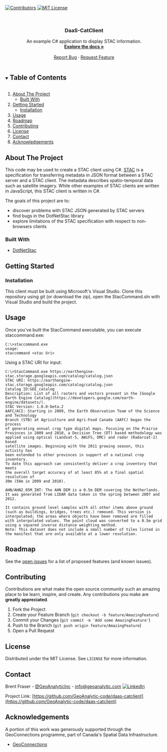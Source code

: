 <!--
*** Thanks for checking out the Best-README-Template. If you have a suggestion
*** that would make this better, please fork the repo and create a pull request
*** or simply open an issue with the tag "enhancement".
*** Thanks again! Now go create something AMAZING! :D
***
-->

<!-- PROJECT SHIELDS -->
<!--
*** I'm using markdown "reference style" links for readability.
*** Reference links are enclosed in brackets [ ] instead of parentheses ( ).
*** See the bottom of this document for the declaration of the reference variables
*** for contributors-url, forks-url, etc. This is an optional, concise syntax you may use.
*** https://www.markdownguide.org/basic-syntax/#reference-style-links
-->
[![Contributors][contributors-shield]][contributors-url]
[![MIT License][license-shield]][license-url]

<br />
<p align="center">

  <h3 align="center">DaaS-CatClient</h3>

  <p align="center">
    An example C# application to display STAC information.
    <br />
    <a href="https://github.com/GeoAnalytic-code/daas-catclient"><strong>Explore the docs »</strong></a>
    <br />
    <br />
    <a href="https://github.com/GeoAnalytic-code/daas-catclient/issues">Report Bug</a>
    ·
    <a href="https://github.com/GeoAnalytic-code/daas-catclient/issues">Request Feature</a>
  </p>
</p>



<!-- TABLE OF CONTENTS -->
<details open="open">
  <summary><h2 style="display: inline-block">Table of Contents</h2></summary>
  <ol>
    <li>
      <a href="#about-the-project">About The Project</a>
      <ul>
        <li><a href="#built-with">Built With</a></li>
      </ul>
    </li>
    <li>
      <a href="#getting-started">Getting Started</a>
      <ul>
        <li><a href="#installation">Installation</a></li>
      </ul>
    </li>
    <li><a href="#usage">Usage</a></li>
    <li><a href="#roadmap">Roadmap</a></li>
    <li><a href="#contributing">Contributing</a></li>
    <li><a href="#license">License</a></li>
    <li><a href="#contact">Contact</a></li>
    <li><a href="#acknowledgements">Acknowledgements</a></li>
  </ol>
</details>



<!-- ABOUT THE PROJECT -->
## About The Project
This code may be used to create a STAC client using C#. [STAC](https://stacspec.org/) is a specification for transferring metadata in JSON format between a STAC server and a STAC client.  The metadata describes spatio-temporal data such as satellite imagery.  While other examples of STAC clients are written in JavaScript, this STAC client is written in C#.

The goals of this project are to:
* discover problems with STAC JSON generated by STAC servers
* find bugs in the DotNetStac library
* explore limitations of the STAC specification with respect to non-browsers clients

### Built With

* [DotNetStac](https://github.com/Terradue/DotNetStac)

## Getting Started
### Installation
This client must be built using Microsoft's Visual Studio.  Clone this repository using git (or download the zip), open the StacCommand.sln with Visual Studio and build the project.

## Usage
Once you've built the StacCommand executable, you can execute staccommand.exe:
```
C:\>staccommand.exe
usage:
staccommand <stac Uri>
```

Using a STAC URI for input:
```
C:\>StacCommand.exe https://earthengine-stac.storage.googleapis.com/catalog/catalog.json
STAC URI: https://earthengine-stac.storage.googleapis.com/catalog/catalog.json
Catalog ID:GEE_catalog
Description: List of all rasters and vectors present in the [Google Earth Engine Catalog](https://developers.google.com/earth-engine/datasets/).
STAC Version: 1.0.0-beta.2
AAFC/ACI: Starting in 2009, the Earth Observation Team of the Science and Technology
Branch (STB) at Agriculture and Agri-Food Canada (AAFC) began the process
of generating annual crop type digital maps. Focusing on the Prairie
Provinces in 2009 and 2010, a Decision Tree (DT) based methodology was
applied using optical (Landsat-5, AWiFS, DMC) and radar (Radarsat-2) based
satellite images. Beginning with the 2011 growing season, this activity has
been extended to other provinces in support of a national crop inventory.
To date this approach can consistently deliver a crop inventory that meets
the overall target accuracy of at least 85% at a final spatial resolution of
30m (56m in 2009 and 2010).

AHN/AHN2_05M_INT: The AHN DEM is a 0.5m DEM covering the Netherlands. It was generated from LIDAR data taken in the spring between 2007 and 2012.

It contains ground level samples with all other items above ground (such as buildings, bridges, trees etc.) removed. This version is interpolated; the areas where objects have been removed are filled with interpolated values. The point cloud was converted to a 0.5m grid using a squared inverse distance weighting method.
Note: This dataset does not include a small number of tiles listed in the manifest that are only available at a lower resolution.
```

<!-- ROADMAP -->
## Roadmap

See the [open issues](https://github.com/GeoAnalytic-code/daas-catclient/issues) for a list of proposed features (and known issues).



<!-- CONTRIBUTING -->
## Contributing

Contributions are what make the open source community such an amazing place to be learn, inspire, and create. Any contributions you make are **greatly appreciated**.

1. Fork the Project
2. Create your Feature Branch (`git checkout -b feature/AmazingFeature`)
3. Commit your Changes (`git commit -m 'Add some AmazingFeature'`)
4. Push to the Branch (`git push origin feature/AmazingFeature`)
5. Open a Pull Request


<!-- LICENSE -->
## License

Distributed under the MIT License. See `LICENSE` for more information.

<!-- CONTACT -->
## Contact

Brent Fraser - [@GeoAnalyticInc](https://twitter.com/GeoAnalyticInc) - info@geoanalytic.com  [![LinkedIn][linkedin-shield]][linkedin-url]

Project Link: [https://github.com/GeoAnalytic-code/daas-catclient](https://github.com/GeoAnalytic-code/daas-catclient)

<!-- ACKNOWLEDGEMENTS -->
## Acknowledgements
A portion of this work was generously supported through the GeoConnections programme, part of Canada's Spatial Data Infrastructure. 
* [GeoConnections](https://www.nrcan.gc.ca/science-data/science-research/earth-sciences/geomatics/canadas-spatial-data-infrastructure/10783)


<!-- MARKDOWN LINKS & IMAGES -->
<!-- https://www.markdownguide.org/basic-syntax/#reference-style-links -->
[contributors-shield]: https://img.shields.io/github/contributors/GeoAnalytic-code/daas-catclient.svg?style=plastic
[contributors-url]: https://github.com/GeoAnalytic-code/daas-catclient/graphs/contributors
[forks-shield]: https://img.shields.io/github/forks/GeoAnalytic-code/daas-catclient.svg?style=plastic
[forks-url]: https://github.com/GeoAnalytic-code/daas-catclient/network/members
[stars-shield]: https://img.shields.io/github/stars/GeoAnalytic-code/daas-catclient.svg?style=plastic
[stars-url]: https://github.com/GeoAnalytic-code/daas-catclient/stargazers
[issues-shield]: https://img.shields.io/github/issues/GeoAnalytic-code/daas-catclient.svg?style=plastic
[issues-url]: https://github.com/GeoAnalytic-code/daas-catclient/issues
[python-shield]: https://img.shields.io/pypi/pyversions/pystac?style=plastic
[license-shield]: https://img.shields.io/github/license/Geoanalytic-code/daas-catclient?style=plastic
[license-url]: https://github.com/GeoAnalytic-code/daas-catclient/blob/master/LICENSE
[linkedin-shield]: https://img.shields.io/badge/-LinkedIn-black.svg?style=plastic&logo=linkedin&colorB=555
[linkedin-url]: https://www.linkedin.com/in/david-currie-4a129920/
[workflow-shield]: https://img.shields.io/github/workflow/status/geoanalytic-code/daas-catclient/Python%20application
